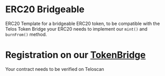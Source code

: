 # ERC20 Bridgeable

ERC20 Template for a bridgeable ERC20 token, to be compatible with the Telos Token Bridge your ERC20 needs to implement our `mint()` and `burnFrom()` method. 

# Registration on our [TokenBridge](https://github.com/telosnetwork/telos-toke-bridge)

Your contract needs to be verified on Teloscan

